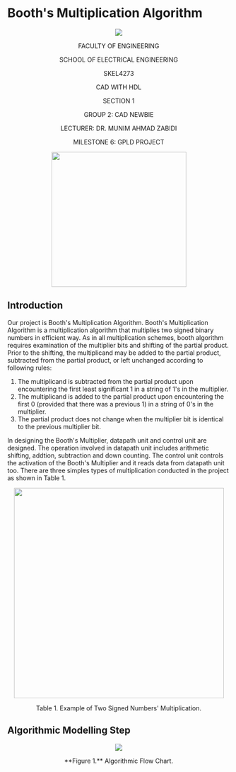 # Booth's Multiplication Algorithm
<p align="center"><img src="https://user-images.githubusercontent.com/87468443/125751908-9e291d89-ff33-48b5-b7d1-faf092c1d30f.png"></p>
<p align="center">FACULTY OF ENGINEERING</p>
<p align="center">SCHOOL OF ELECTRICAL ENGINEERING</p>
<p align="center">SKEL4273</p>
<p align="center">CAD WITH HDL</p>
<p align="center">SECTION 1</p>
<p align="center">GROUP 2: CAD NEWBIE</p>
<p align="center">LECTURER: DR. MUNIM AHMAD ZABIDI</p>
<p align="center">MILESTONE 6: GPLD PROJECT</p>
<p align="center"><img width="305" src="https://user-images.githubusercontent.com/87468443/125757578-a75178b1-5df5-4c32-8099-919b03e7282b.png"></p>

## Introduction
Our project is Booth's Multiplication Algorithm. Booth's Multiplication Algorithm is a multiplication algorithm that multiplies two signed binary numbers in efficient way. As in all multiplication schemes, booth algorithm requires examination of the multiplier bits and shifting of the partial product. Prior to the shifting, the multiplicand may be added to the partial product, subtracted from the partial product, or left unchanged according to following rules:
1.  The multiplicand is subtracted from the partial product upon encountering the first least significant 1 in a string of 1's in the multiplier. 
2.  The multiplicand is added to the partial product upon encountering the first 0 (provided that there was a previous 1) in a string of 0's in the multiplier.
3.  The partial product does not change when the multiplier bit is identical to the previous multiplier bit.

In designing the Booth's Multiplier, datapath unit and control unit are designed. The operation involved in datapath unit includes arithmetic shifting, addtion, subtraction and down counting. The control unit controls the activation of the Booth's Multiplier and it reads data from datapath unit too. There are three simples types of multiplication conducted in the project as shown in Table 1.
<p align="center"><img width="475" src="https://user-images.githubusercontent.com/87468443/125760960-8b44eeb9-7eea-4cde-9b48-901136e04d09.png"></p>
<p align="center">Table 1. Example of Two Signed Numbers' Multiplication.</p>

## Algorithmic Modelling Step
<p align="center"><img src="https://user-images.githubusercontent.com/87468443/125762093-681b03df-6bea-41a8-b3e3-0d6a805f2468.png"></p>
<p align="center">**Figure 1.** Algorithmic Flow Chart.</p>
